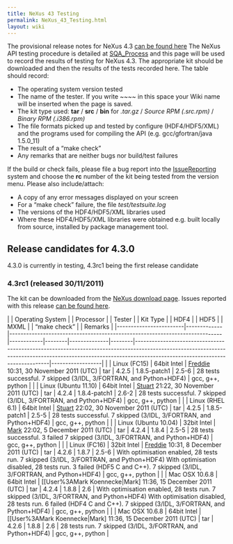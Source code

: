 ```yaml
---
title: NeXus 43 Testing
permalink: NeXus_43_Testing.html
layout: wiki
---
```


The provisional release notes for NeXus 4.3 [can be found
here](Nexus_43_Release_Notes.html "wikilink") The NeXus API testing procedure
is detailed at [SQA\_Process](SQA_Process.html "wikilink") and this page will
be used to record the results of testing for NeXus 4.3. The appropriate
kit should be downloaded and then the results of the tests recorded
here. The table should record:

-   The operating system version tested
-   The name of the tester. If you write ~~~~ in this space your Wiki
    name will be inserted when the page is saved.
-   The kit type used: **tar** / **src** / **bin** for *.tar.gz* /
    *Source RPM (.src.rpm)* / *Binary RPM (.i386.rpm)*
-   The file formats picked up and tested by configure (HDF4/HDF5/XML)
    and the programs used for compiling the API (e.g. gcc/gfortran/java
    1.5.0\_11)
-   The result of a “make check”
-   Any remarks that are neither bugs nor build/test failures

If the build or check fails, please file a bug report into the
[IssueReporting](IssueReporting.html "wikilink") system and choose the **rc**
number of the kit being tested from the version menu. Please also
include/attach:

-   A copy of any error messages displayed on your screen
-   For a “make check” failure, the file *test/testsuite.log*
-   The versions of the HDF4/HDF5/XML libraries used
-   Where these HDF4/HDF5/XML libraries were obtained e.g. built locally
    from source, installed by <whatever> package management tool.

Release candidates for 4.3.0
----------------------------

4.3.0 is currently in testing, 4.3rc1 being the first release candidate

### 4.3rc1 (released 30/11/2011)

The kit can be downloaded from the [NeXus download
page](http://download.nexusformat.org/kits/nx43testing.shtml). Issues
reported with this release [can be found
here](http://trac.nexusformat.org/code/query?status=new&status=assigned&status=reopened&status=closed&version=4.3.0-rc1&order=priority).

| | Operating System     | | Processor | | Tester                                                                   | | Kit Type | | HDF4 | | HDF5       | | MXML | | “make check”                                                                                                                                                                                            | | Remarks        |
|------------------------|-------------|----------------------------------------------------------------------------|------------|--------|--------------|--------|-----------------------------------------------------------------------------------------------------------------------------------------------------------------------------------------------------------|------------------|
| | Linux (FC15)         | 64bit Intel | [Freddie](User%3AFreddie_Akeroyd.html "wikilink") 10:31, 30 November 2011 (UTC) | tar        | 4.2.5  | 1.8.5-patch1 | 2.5-6  | 28 tests successful. 7 skipped (3/IDL, 3/FORTRAN, and Python+HDF4)                                                                                                                                        | gcc, g++, python |
| | Linux (Ubuntu 11.10) | 64bit Intel | [Stuart](User%3AStuart_Campbell.html "wikilink") 21:22, 30 November 2011 (UTC)  | tar        | 4.2.4  | 1.8.4-patch1 | 2.6-2  | 28 tests successful. 7 skipped (3/IDL, 3/FORTRAN, and Python+HDF4)                                                                                                                                        | gcc, g++, python |
| | Linux (RHEL 6.1)     | 64bit Intel | [Stuart](User%3AStuart_Campbell.html "wikilink") 22:02, 30 November 2011 (UTC)  | tar        | 4.2.5  | 1.8.5-patch1 | 2.5-5  | 28 tests successful. 7 skipped (3/IDL, 3/FORTRAN, and Python+HDF4)                                                                                                                                        | gcc, g++, python |
| | Linux (Ubuntu 10.04) | 32bit Intel | [Mark](User%3AMark_Koennecke.html "wikilink") 22:02, 5 December 2011 (UTC)      | tar        | 4.2.4  | 1.8.4        | 2.5-5  | 28 tests successful. 3 failed 7 skipped (3/IDL, 3/FORTRAN, and Python+HDF4)                                                                                                                               | gcc, g++, python |
| | Linux (FC16)         | 32bit Intel | [Freddie](User%3AFreddie_Akeroyd.html "wikilink") 10:31, 8 December 2011 (UTC)  | tar        | 4.2.6  | 1.8.7        | 2.5-6  | With optimisation enabled, 28 tests run. 7 skipped (3/IDL, 3/FORTRAN, and Python+HDF4) With optimisation disabled, 28 tests run. 3 failed (HDF5 C and C++). 7 skipped (3/IDL, 3/FORTRAN, and Python+HDF4) | gcc, g++, python |
| | Mac OSX 10.6.8       | 64bit Intel | \[\[User%3AMark Koennecke|Mark\] 11:36, 15 December 2011 (UTC)             | tar        | 4.2.4  | 1.8.8        | 2.6    | With optimisation enabled, 28 tests run. 7 skipped (3/IDL, 3/FORTRAN, and Python+HDF4) With optimisation disabled, 28 tests run. 6 failed (HDF4 C and C++). 7 skipped (3/IDL, 3/FORTRAN, and Python+HDF4) | gcc, g++, python |
| | Mac OSX 10.6.8       | 64bit Intel | \[\[User%3AMark Koennecke|Mark\] 11:36, 15 December 2011 (UTC)             | tar        | 4.2.6  | 1.8.8        | 2.6    | 28 tests run. 7 skipped (3/IDL, 3/FORTRAN, and Python+HDF4)                                                                                                                                               | gcc, g++, python |


